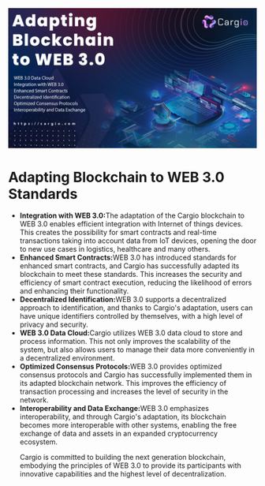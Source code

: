 <img src="https://github.com/cargiocom/announcement24/blob/b394fad6d93e0b2ebc7666d0d9f00bb596598ecf/img/banner.png" alt="banner"/>
<br>
<h1>Adapting Blockchain to WEB 3.0 Standards</h1>
<ul>
  <li><b>Integration with WEB 3.0:</b>The adaptation of the Cargio blockchain to WEB 3.0 enables efficient integration with Internet of things devices. This creates the possibility for smart contracts and real-time transactions taking into account data from IoT devices, opening the door to new use cases in logistics, healthcare and many others.</li>
  <li><b>Enhanced Smart Contracts:</b>WEB 3.0 has introduced standards for enhanced smart contracts, and Cargio has successfully adapted its blockchain to meet these standards. This increases the security and efficiency of smart contract execution, reducing the likelihood of errors and enhancing their functionality.</li>
  <li><b>Decentralized Identification:</b>WEB 3.0 supports a decentralized approach to identification, and thanks to Cargio's adaptation, users can have unique identifiers controlled by themselves, with a high level of privacy and security.</li>
  <li><b>WEB 3.0 Data Cloud:</b>Cargio utilizes WEB 3.0 data cloud to store and process information. This not only improves the scalability of the system, but also allows users to manage their data more conveniently in a decentralized environment.</li>
  <li><b>Optimized Consensus Protocols:</b>WEB 3.0 provides optimized consensus protocols and Cargio has successfully implemented them in its adapted blockchain network. This improves the efficiency of transaction processing and increases the level of security in the network.</li>
  <li><b>Interoperability and Data Exchange:</b>WEB 3.0 emphasizes interoperability, and through Cargio's adaptation, its blockchain becomes more interoperable with other systems, enabling the free exchange of data and assets in an expanded cryptocurrency ecosystem.</li>
  <p>Cargio is committed to building the next generation blockchain, embodying the principles of WEB 3.0 to provide its participants with innovative capabilities and the highest level of decentralization.</p>
</ul>
